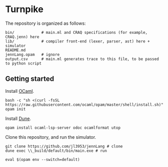 # Turnpike

The repository is organized as follows:

```
bin/            # main.ml and CRAQ specifications (for example, CRAQ.jenn) here
lib/            # compiler front-end (lexer, parser, ast) here + simulator
README.md       
jennLang.opam   # ignore
output.csv      # main.ml generates trace to this file, to be passed to python script
```

## Getting started

Install [OCaml](https://ocaml.org/install).
```
bash -c "sh <(curl -fsSL https://raw.githubusercontent.com/ocaml/opam/master/shell/install.sh)"
opam init 
```

Install [Dune](https://dune.build/).
```
opam install ocaml-lsp-server odoc ocamlformat utop
```

Clone this repository, and run the simulator.
```
git clone https://github.com/jl3953/jennLang # clone
dune exec \\_build/default/bin/main.exe # run
```


```
eval $(opam env --switch=default)
```

